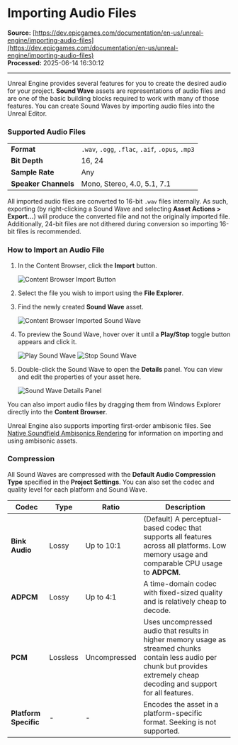 # Importing Audio Files

**Source:** [https://dev.epicgames.com/documentation/en-us/unreal-engine/importing-audio-files](https://dev.epicgames.com/documentation/en-us/unreal-engine/importing-audio-files)  
**Processed:** 2025-06-14 16:30:12

---

Unreal Engine provides several features for you to create the desired audio for your project. **Sound Wave** assets are representations of audio files and are one of the basic building blocks required to work with many of those features. You can create Sound Waves by importing audio files into the Unreal Editor.

### Supported Audio Files

<table class="table" style="--columns-count: 2;"><tbody><tr><td><strong>Format</strong></td><td><code>.wav</code>, <code>.ogg</code>, <code>.flac</code>, <code>.aif</code>, <code>.opus</code>, <code>.mp3</code></td></tr><tr><td><strong>Bit Depth</strong></td><td>16, 24</td></tr><tr><td><strong>Sample Rate</strong></td><td>Any</td></tr><tr><td><strong>Speaker Channels</strong></td><td>Mono, Stereo, 4.0, 5.1, 7.1</td></tr></tbody></table>

All imported audio files are converted to 16-bit `.wav` files internally. As such, exporting (by right-clicking a Sound Wave and selecting **Asset Actions > Export...**) will produce the converted file and not the originally imported file. Additionally, 24-bit files are not dithered during conversion so importing 16-bit files is recommended.

### How to Import an Audio File

1.  In the Content Browser, click the **Import** button.
    
    ![Content Browser Import Button](https://d1iv7db44yhgxn.cloudfront.net/documentation/images/83637333-8e3c-4ebe-ae0e-cb713bd7988e/content_browser_import.png)
2.  Select the file you wish to import using the **File Explorer**.
    
3.  Find the newly created **Sound Wave** asset.
    
    ![Content Browser Imported Sound Wave](https://d1iv7db44yhgxn.cloudfront.net/documentation/images/53d607aa-9bd6-4c30-a143-cd74dba28ba5/content_browser_imported.png)
4.  To preview the Sound Wave, hover over it until a **Play/Stop** toggle button appears and click it.
    
    ![Play Sound Wave](https://d1iv7db44yhgxn.cloudfront.net/documentation/images/5b927ad9-00e7-4f21-9bde-1a84141bb60b/play_sound_wave.png) ![Stop Sound Wave](https://d1iv7db44yhgxn.cloudfront.net/documentation/images/f5681f2c-1228-4d14-923f-e03ac4a405a1/stop_sound_wave.png)
    
5.  Double-click the Sound Wave to open the **Details** panel. You can view and edit the properties of your asset here.
    
    ![Sound Wave Details Panel](https://d1iv7db44yhgxn.cloudfront.net/documentation/images/940e1c34-3aa0-4345-9723-9d6e95b0bb29/details_panel.png)

You can also import audio files by dragging them from Windows Explorer directly into the **Content Browser**.

Unreal Engine also supports importing first-order ambisonic files. See [Native Soundfield Ambisonics Rendering](/documentation/en-us/unreal-engine/native-soundfield-ambisonics-rendering-in-unreal-engine) for information on importing and using ambisonic assets.

### Compression

All Sound Waves are compressed with the **Default Audio Compression Type** specified in the **Project Settings**. You can also set the codec and quality level for each platform and Sound Wave.

| Codec | Type | Ratio | Description |
| --- | --- | --- | --- |
| **Bink Audio** | Lossy | Up to 10:1 | (Default) A perceptual-based codec that supports all features across all platforms. Low memory usage and comparable CPU usage to **ADPCM**. |
| **ADPCM** | Lossy | Up to 4:1 | A time-domain codec with fixed-sized quality and is relatively cheap to decode. |
| **PCM** | Lossless | Uncompressed | Uses uncompressed audio that results in higher memory usage as streamed chunks contain less audio per chunk but provides extremely cheap decoding and support for all features. |
| **Platform Specific** | \- | \- | Encodes the asset in a platform-specific format. Seeking is not supported. |